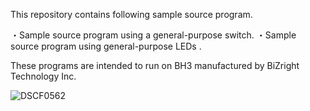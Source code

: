 This repository contains following sample source program.

・Sample source program using a general-purpose switch.
・Sample source program using general-purpose LEDs .

These programs are intended to run on BH3 manufactured by BiZright Technology Inc.

![DSCF0562](./DSCF0562.JPG)
